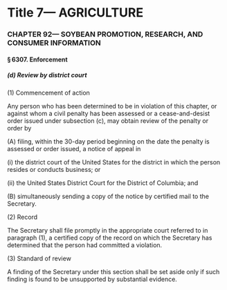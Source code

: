 
# Title 7— AGRICULTURE
### CHAPTER 92— SOYBEAN PROMOTION, RESEARCH, AND CONSUMER INFORMATION
#### § 6307. Enforcement
##### (d) Review by district court

(1) Commencement of action

Any person who has been determined to be in violation of this chapter, or against whom a civil penalty has been assessed or a cease-and-desist order issued under subsection (c), may obtain review of the penalty or order by

(A) filing, within the 30-day period beginning on the date the penalty is assessed or order issued, a notice of appeal in

(i) the district court of the United States for the district in which the person resides or conducts business; or

(ii) the United States District Court for the District of Columbia; and

(B) simultaneously sending a copy of the notice by certified mail to the Secretary.

(2) Record

The Secretary shall file promptly in the appropriate court referred to in paragraph (1), a certified copy of the record on which the Secretary has determined that the person had committed a violation.

(3) Standard of review

A finding of the Secretary under this section shall be set aside only if such finding is found to be unsupported by substantial evidence.
